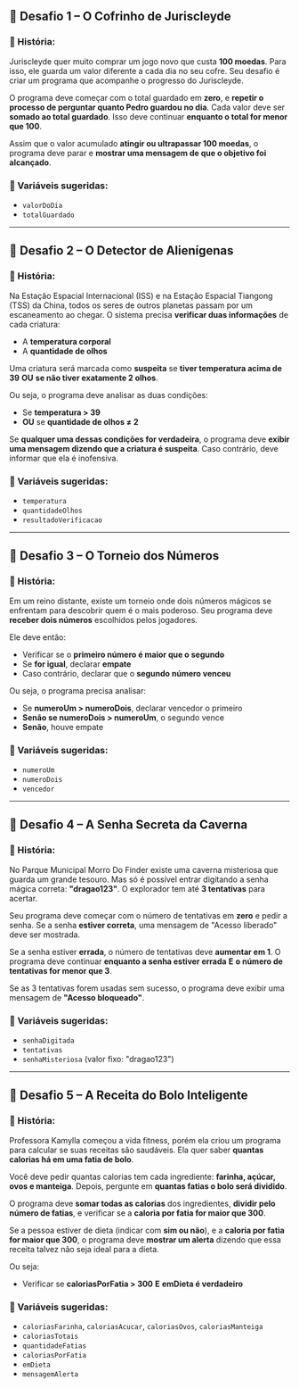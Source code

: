 ## 🧠 Desafio 1 – **O Cofrinho de Juriscleyde**

### 📝 História:
Juriscleyde quer muito comprar um jogo novo que custa **100 moedas**. Para isso, ele guarda um valor diferente a cada dia no seu cofre. Seu desafio é criar um programa que acompanhe o progresso do Juriscleyde.

O programa deve começar com o total guardado em **zero**, e **repetir o processo de perguntar quanto Pedro guardou no dia**. Cada valor deve ser **somado ao total guardado**. Isso deve continuar **enquanto o total for menor que 100**.

Assim que o valor acumulado **atingir ou ultrapassar 100 moedas**, o programa deve parar e **mostrar uma mensagem de que o objetivo foi alcançado**.

### 🧩 Variáveis sugeridas:
- `valorDoDia`
- `totalGuardado`

---

## 🧠 Desafio 2 – **O Detector de Alienígenas**

### 📝 História:
Na Estação Espacial Internacional (ISS) e na Estação Espacial Tiangong (TSS) da China, todos os seres de outros planetas passam por um escaneamento ao chegar. O sistema precisa **verificar duas informações** de cada criatura:
- A **temperatura corporal**
- A **quantidade de olhos**

Uma criatura será marcada como **suspeita** se **tiver temperatura acima de 39** **OU** **se não tiver exatamente 2 olhos**.

Ou seja, o programa deve analisar as duas condições:
- Se **temperatura > 39**
- **OU** se **quantidade de olhos ≠ 2**

Se **qualquer uma dessas condições for verdadeira**, o programa deve **exibir uma mensagem dizendo que a criatura é suspeita**. Caso contrário, deve informar que ela é inofensiva.

### 🧩 Variáveis sugeridas:
- `temperatura`
- `quantidadeOlhos`
- `resultadoVerificacao`

---

## 🧠 Desafio 3 – **O Torneio dos Números**

### 📝 História:
Em um reino distante, existe um torneio onde dois números mágicos se enfrentam para descobrir quem é o mais poderoso. Seu programa deve **receber dois números** escolhidos pelos jogadores.

Ele deve então:
- Verificar se o **primeiro número é maior que o segundo**
- Se **for igual**, declarar **empate**
- Caso contrário, declarar que o **segundo número venceu**

Ou seja, o programa precisa analisar:
- Se **numeroUm > numeroDois**, declarar vencedor o primeiro
- **Senão se numeroDois > numeroUm**, o segundo vence
- **Senão**, houve empate

### 🧩 Variáveis sugeridas:
- `numeroUm`
- `numeroDois`
- `vencedor`

---

## 🧠 Desafio 4 – **A Senha Secreta da Caverna**

### 📝 História:
No Parque Municipal Morro Do Finder existe uma caverna misteriosa que guarda um grande tesouro. Mas só é possível entrar digitando a senha mágica correta: **"dragao123"**. O explorador tem até **3 tentativas** para acertar.

Seu programa deve começar com o número de tentativas em **zero** e pedir a senha. Se a senha **estiver correta**, uma mensagem de "Acesso liberado" deve ser mostrada.

Se a senha estiver **errada**, o número de tentativas deve **aumentar em 1**. O programa deve continuar **enquanto a senha estiver errada** **E** **o número de tentativas for menor que 3**.

Se as 3 tentativas forem usadas sem sucesso, o programa deve exibir uma mensagem de **"Acesso bloqueado"**.

### 🧩 Variáveis sugeridas:
- `senhaDigitada`
- `tentativas`
- `senhaMisteriosa` (valor fixo: "dragao123")

---

## 🧠 Desafio 5 – **A Receita do Bolo Inteligente**

### 📝 História:
Professora Kamylla começou a vida fitness, porém ela criou um programa para calcular se suas receitas são saudáveis. Ela quer saber **quantas calorias há em uma fatia de bolo**.

Você deve pedir quantas calorias tem cada ingrediente: **farinha, açúcar, ovos e manteiga**. Depois, pergunte em **quantas fatias o bolo será dividido**.

O programa deve **somar todas as calorias** dos ingredientes, **dividir pelo número de fatias**, e verificar se a **caloria por fatia for maior que 300**.

Se a pessoa estiver de dieta (indicar com **sim ou não**), e a **caloria por fatia for maior que 300**, o programa deve **mostrar um alerta** dizendo que essa receita talvez não seja ideal para a dieta.

Ou seja:
- Verificar se **caloriasPorFatia > 300** **E** **emDieta é verdadeiro**

### 🧩 Variáveis sugeridas:
- `caloriasFarinha`, `caloriasAcucar`, `caloriasOvos`, `caloriasManteiga`
- `caloriasTotais`
- `quantidadeFatias`
- `caloriasPorFatia`
- `emDieta`
- `mensagemAlerta`

